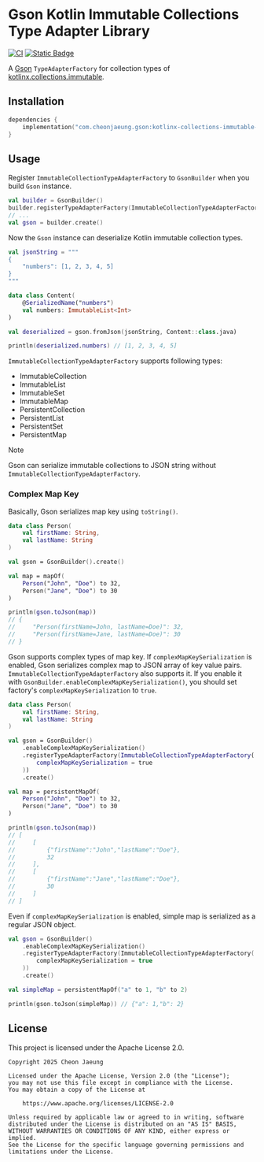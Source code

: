 # Gson Kotlin Immutable Collections Type Adapter Library

[![CI](https://github.com/cheonjaeung/gson-kotlinx-collections-immutable-adapter/actions/workflows/ci.yml/badge.svg)](https://github.com/cheonjaeung/gson-kotlinx-collections-immutable-adapter/actions/workflows/ci.yml)
[![Static Badge](https://img.shields.io/badge/License-Apache%202.0-Green)](https://github.com/cheonjaeung/gridlayout-compose/blob/main/LICENSE.txt)

A [Gson](https://github.com/google/gson) `TypeAdapterFactory` for collection types of [kotlinx.collections.immutable](https://github.com/Kotlin/kotlinx.collections.immutable).

## Installation

```kotlin
dependencies {
    implementation("com.cheonjaeung.gson:kotlinx-collections-immutable-adapter:<version>")
}
```

## Usage

Register `ImmutableCollectionTypeAdapterFactory` to `GsonBuilder` when you build `Gson` instance.

```kotlin
val builder = GsonBuilder()
builder.registerTypeAdapterFactory(ImmutableCollectionTypeAdapterFactory())
// ...
val gson = builder.create()
```

Now the `Gson` instance can deserialize Kotlin immutable collection types.

```kotlin
val jsonString = """
{
    "numbers": [1, 2, 3, 4, 5]
}
"""

data class Content(
    @SerializedName("numbers")
    val numbers: ImmutableList<Int>
)

val deserialized = gson.fromJson(jsonString, Content::class.java)

println(deserialized.numbers) // [1, 2, 3, 4, 5]
```

`ImmutableCollectionTypeAdapterFactory` supports following types:

- ImmutableCollection
- ImmutableList
- ImmutableSet
- ImmutableMap
- PersistentCollection
- PersistentList
- PersistentSet
- PersistentMap

> [!NOTE]
> Gson can serialize immutable collections to JSON string without `ImmutableCollectionTypeAdapterFactory`.

### Complex Map Key

Basically, Gson serializes map key using `toString()`.

```kotlin
data class Person(
    val firstName: String,
    val lastName: String
)

val gson = GsonBuilder().create()

val map = mapOf(
    Person("John", "Doe") to 32,
    Person("Jane", "Doe") to 30
)

println(gson.toJson(map))
// {
//     "Person(firstName=John, lastName=Doe)": 32,
//     "Person(firstName=Jane, lastName=Doe)": 30
// }
```

Gson supports complex types of map key.
If `complexMapKeySerialization` is enabled, Gson serializes complex map to JSON array of key value pairs.
`ImmutableCollectionTypeAdapterFactory` also supports it.
If you enable it with `GsonBuilder.enableComplexMapKeySerialization()`, you should set factory's `complexMapKeySerialization` to `true`.

```kotlin
data class Person(
    val firstName: String,
    val lastName: String
)

val gson = GsonBuilder()
    .enableComplexMapKeySerialization()
    .registerTypeAdapterFactory(ImmutableCollectionTypeAdapterFactory(
        complexMapKeySerialization = true
    ))
    .create()

val map = persistentMapOf(
    Person("John", "Doe") to 32,
    Person("Jane", "Doe") to 30
)

println(gson.toJson(map))
// [
//     [
//         {"firstName":"John","lastName":"Doe"},
//         32
//     ],
//     [
//         {"firstName":"Jane","lastName":"Doe"},
//         30
//     ]
// ]
```

Even if `complexMapKeySerialization` is enabled, simple map is serialized as a regular JSON object.

```kotlin
val gson = GsonBuilder()
    .enableComplexMapKeySerialization()
    .registerTypeAdapterFactory(ImmutableCollectionTypeAdapterFactory(
        complexMapKeySerialization = true
    ))
    .create()

val simpleMap = persistentMapOf("a" to 1, "b" to 2)

println(gson.toJson(simpleMap)) // {"a": 1,"b": 2}
```

## License

This project is licensed under the Apache License 2.0.

```
Copyright 2025 Cheon Jaeung

Licensed under the Apache License, Version 2.0 (the "License");
you may not use this file except in compliance with the License.
You may obtain a copy of the License at

    https://www.apache.org/licenses/LICENSE-2.0

Unless required by applicable law or agreed to in writing, software
distributed under the License is distributed on an "AS IS" BASIS,
WITHOUT WARRANTIES OR CONDITIONS OF ANY KIND, either express or implied.
See the License for the specific language governing permissions and
limitations under the License.
```
